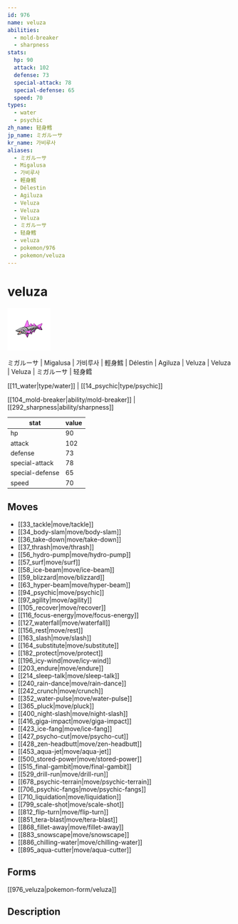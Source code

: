 ```yaml
---
id: 976
name: veluza
abilities:
  - mold-breaker
  - sharpness
stats:
  hp: 90
  attack: 102
  defense: 73
  special-attack: 78
  special-defense: 65
  speed: 70
types:
  - water
  - psychic
zh_name: 轻身鳕
jp_name: ミガルーサ
kr_name: 가비루사
aliases:
  - ミガルーサ
  - Migalusa
  - 가비루사
  - 輕身鱈
  - Délestin
  - Agiluza
  - Veluza
  - Veluza
  - Veluza
  - ミガルーサ
  - 轻身鳕
  - veluza
  - pokemon/976
  - pokemon/veluza
---
```

# veluza

![](https://raw.githubusercontent.com/PokeAPI/sprites/master/sprites/pokemon/976.png)

ミガルーサ | Migalusa | 가비루사 | 輕身鱈 | Délestin | Agiluza | Veluza | Veluza | Veluza | ミガルーサ | 轻身鳕

[[11_water|type/water]] | [[14_psychic|type/psychic]]

[[104_mold-breaker|ability/mold-breaker]] | [[292_sharpness|ability/sharpness]]

|stat|value|
|---|---|
|hp|90|
|attack|102|
|defense|73|
|special-attack|78|
|special-defense|65|
|speed|70|


## Moves

- [[33_tackle|move/tackle]]
- [[34_body-slam|move/body-slam]]
- [[36_take-down|move/take-down]]
- [[37_thrash|move/thrash]]
- [[56_hydro-pump|move/hydro-pump]]
- [[57_surf|move/surf]]
- [[58_ice-beam|move/ice-beam]]
- [[59_blizzard|move/blizzard]]
- [[63_hyper-beam|move/hyper-beam]]
- [[94_psychic|move/psychic]]
- [[97_agility|move/agility]]
- [[105_recover|move/recover]]
- [[116_focus-energy|move/focus-energy]]
- [[127_waterfall|move/waterfall]]
- [[156_rest|move/rest]]
- [[163_slash|move/slash]]
- [[164_substitute|move/substitute]]
- [[182_protect|move/protect]]
- [[196_icy-wind|move/icy-wind]]
- [[203_endure|move/endure]]
- [[214_sleep-talk|move/sleep-talk]]
- [[240_rain-dance|move/rain-dance]]
- [[242_crunch|move/crunch]]
- [[352_water-pulse|move/water-pulse]]
- [[365_pluck|move/pluck]]
- [[400_night-slash|move/night-slash]]
- [[416_giga-impact|move/giga-impact]]
- [[423_ice-fang|move/ice-fang]]
- [[427_psycho-cut|move/psycho-cut]]
- [[428_zen-headbutt|move/zen-headbutt]]
- [[453_aqua-jet|move/aqua-jet]]
- [[500_stored-power|move/stored-power]]
- [[515_final-gambit|move/final-gambit]]
- [[529_drill-run|move/drill-run]]
- [[678_psychic-terrain|move/psychic-terrain]]
- [[706_psychic-fangs|move/psychic-fangs]]
- [[710_liquidation|move/liquidation]]
- [[799_scale-shot|move/scale-shot]]
- [[812_flip-turn|move/flip-turn]]
- [[851_tera-blast|move/tera-blast]]
- [[868_fillet-away|move/fillet-away]]
- [[883_snowscape|move/snowscape]]
- [[886_chilling-water|move/chilling-water]]
- [[895_aqua-cutter|move/aqua-cutter]]

## Forms



[[976_veluza|pokemon-form/veluza]]

## Description




